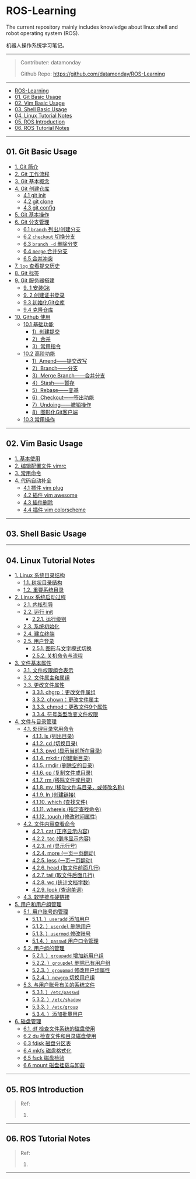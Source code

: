 # ROS-Learning
The current repository mainly includes knowledge about linux shell and robot operating system (ROS).

机器人操作系统学习笔记。

---
> Contributer: datamonday
>
> Github Repo: https://github.com/datamonday/ROS-Learning

---
<!-- TOC -->

- [ROS-Learning](#ros-learning)
- [01. Git Basic Usage](#01-git-basic-usage)   
- [02. Vim Basic Usage](#02-vim-basic-usage)   
- [03. Shell Basic Usage](#03-shell-basic-usage)
- [04. Linux Tutorial Notes](#04-linux-tutorial-notes) 
- [05. ROS Introduction](#05-ros-introduction) 
- [06. ROS Tutorial Notes](#06-ros-tutorial-notes)

<!-- /TOC -->

---
## 01. Git Basic Usage
<!-- TOC -->

- [1. Git 简介](#1-git-简介)
- [2. Git 工作流程](#2--git-工作流程)
- [3. Git 基本概念](#3-git-基本概念)
- [4. Git 创建仓库](#4-git-创建仓库)
  - [4.1 git init](#41-git-init)
  - [4.2 git clone](#42-git-clone)
  - [4.3 git config](#43-git-config)
- [5. Git 基本操作](#5-git-基本操作)
- [6. Git 分支管理](#6-git-分支管理)
  - [6.1 `branch` 列出/创建分支](#61-branch-列出创建分支)
  - [6.2 `checkout` 切换分支](#62-checkout-切换分支)
  - [6.3 `branch -d` 删除分支](#63-branch--d-删除分支)
  - [6.4 `merge` 合并分支](#64-merge-合并分支)
  - [6.5 合并冲突](#65-合并冲突)
- [7. `log` 查看提交历史](#7-log-查看提交历史)
- [8. Git 标签](#8-git-标签)
- [9. Git 服务器搭建](#9-git-服务器搭建)
  - [9. 1 安装Git](#9-1-安装git)
  - [9. 2 创建证书登录](#9-2-创建证书登录)
  - [9.3 初始化Git仓库](#93-初始化git仓库)
  - [9.4 克隆仓库](#94-克隆仓库)
- [10. Github 使用](#10-github-使用)
  - [10.1 基础功能](#101-基础功能)
  	- [1）创建提交](#1创建提交)
  	- [2）合并](#2合并)
  	- [3）常用指令](#3常用指令)
  - [10.2 高阶功能](#102-高阶功能)
  	- [1）Amend——提交改写](#1-amend提交改写)
  	- [2）Branch——分支](#2branch分支)
  	- [3）Merge Branch——合并分支](#3-merge-branch合并分支)
  	- [4）Stash——暂存](#4-stash暂存)
    - [5）Rebase——变基](#5-rebase变基)
  	- [6）Checkout——签出功能](#6checkout签出功能)
    - [7）Undoing——撤销操作](#7undoing撤销操作)
  	- [8）图形化Git客户端](#8-图形化git客户端)   
  - [10.3 常用操作](#常用操作)

<!-- /TOC -->

---
## 02. Vim Basic Usage
<!-- TOC -->

- [1. 基本使用](#1-基本使用) 
- [2. 编辑配置文件 vimrc](#2-编辑配置文件-vimrc)
- [3. 常用命令](#3-常用命令)
- [4. 代码自动补全](#4-代码自动补全)
  - [4.1 插件 vim plug](#41-插件-vim-plug)
  - [4.2 插件 vim awesome](#42-插件-vim-awesome)
  - [4.3 插件删除](#43-插件删除)
  - [4.4 插件 vim colorscheme](#44-插件-vim-colorscheme)

<!--/TOC -->

---
## 03. Shell Basic Usage


---
## 04. Linux Tutorial Notes

<!-- /TOC -->

- [1. Linux 系统目录结构](#1-linux-系统目录结构)    
  - [1.1. 树状目录结构](#11-树状目录结构)   
  - [1.2. 重要系统目录](#12-重要系统目录)   
- [2. Linux 系统启动过程](#2-linux-系统启动过程)   
  - [2.1. 内核引导](#21-内核引导)   
  - [2.2. 运行 init](#22-运行-init)      
    - [2.2.1. 运行级别](#221-运行级别)   
  - [2.3. 系统初始化](#23-系统初始化)   
  - [2.4. 建立终端](#24-建立终端)   
  - [2.5. 用户登录](#25-用户登录)     
    - [2.5.1. 图形与文字模式切换](#251-图形与文字模式切换)     
    - [2.5.2. 关机命令与流程](#252-关机命令与流程) 
- [3. 文件基本属性](#3-文件基本属性)   
  - [3.1. 文件权限组合表示](#31-文件权限组合表示)   
  - [3.2. 文件属主和属组](#32-文件属主和属组)   
  - [3.3. 更改文件属性](#33-更改文件属性)     
    - [3.3.1. chgrp：更改文件属组](#331-chgrp更改文件属组)     
    - [3.3.2. chown：更改文件属主](#332-chown更改文件属主)     
    - [3.3.3. chmod：更改文件9个属性](#333-chmod更改文件9个属性)     
    - [3.3.4. 符号类型改变文件权限](#334-符号类型改变文件权限) 
- [4. 文件与目录管理](#4-文件与目录管理)   
  - [4.1. 处理目录常用命令](#41-处理目录常用命令)     
    - [4.1.1. ls (列出目录)](#411-ls-列出目录)     
    - [4.1.2. cd (切换目录)](#412-cd-切换目录)     
    - [4.1.3. pwd (显示当前所在目录)](#413-pwd-显示当前所在目录)     
    - [4.1.4. mkdir (创建新目录)](#414-mkdir-创建新目录)     
    - [4.1.5. rmdir (删除空的目录)](#415-rmdir-删除空的目录)     
    - [4.1.6. cp (复制文件或目录)](#416-cp-复制文件或目录)     
    - [4.1.7. rm (移除文件或目录)](#417-rm-移除文件或目录)     
    - [4.1.8. mv (移动文件与目录，或修改名称)](#418-mv-移动文件与目录或修改名称)     
    - [4.1.9. ln (创建链接)](#419-ln-创建链接)     
    - [4.1.10. which (查找文件)](#4110-which-查找文件)     
    - [4.1.11. whereis (指定查找命令)](#4111-whereis-指定查找命令)     
    - [4.1.12. touch (修改时间属性)](#4112-touch-修改时间属性)   
  - [4.2. 文件内容查看命令](#42-文件内容查看命令)     
    - [4.2.1. cat (正序显示内容)](#421-cat-正序显示内容)     
    - [4.2.2. tac (倒序显示内容)](#422-tac-倒序显示内容)     
    - [4.2.3. nl (显示行号)](#423-nl-显示行号)     
    - [4.2.4. more (一页一页翻动)](#424-more-一页一页翻动)     
    - [4.2.5. less (一页一页翻动)](#425-less-一页一页翻动)     
    - [4.2.6. head (取文件前面几行)](#426-head-取文件前面几行)     
    - [4.2.7. tail (取文件后面几行)](#427-tail-取文件后面几行)     
    - [4.2.8. wc (统计文档字数)](#428-wc-统计文档字数)     
    - [4.2.9. look (查询单词)](#429-look-查询单词)   
  - [4.3. 软链接与硬链接](#43-软链接与硬链接) 
- [5. 用户和用户组管理](#5-用户和用户组管理)   
  - [5.1. 用户账号的管理](#51-用户账号的管理)     
    - [5.1.1. ）`useradd` 添加用户](#511-useradd-添加用户)     
    - [5.1.2. ）`userdel` 删除用户](#512-userdel-删除用户)     
    - [5.1.3. ）`usermod` 修改账号](#513-usermod-修改账号)     
    - [5.1.4. ）`passwd` 用户口令管理](#514-passwd-用户口令管理)   
  - [5.2. 用户组的管理](#52-用户组的管理)     
    - [5.2.1. ）`groupadd` 增加新用户组](#521-groupadd-增加新用户组)     
    - [5.2.2. ）`groupdel` 删除已有用户组](#522-groupdel-删除已有用户组)     
    - [5.2.3. ）`groupmod` 修改用户组属性](#523-groupmod-修改用户组属性)     
    - [5.2.4. ）`newgrp` 切换用户组](#524-newgrp-切换用户组)   
  - [5.3. 与用户账号有关的系统文件](#53-与用户账号有关的系统文件)     
    - [5.3.1. ）`/etc/passwd`](#531-etcpasswd)     
    - [5.3.2. ）`/etc/shadow`](#532-etcshadow)     
    - [5.3.3. ）`/etc/group`](#533-etcgroup)     
    - [5.3.4. ）添加批量用户](#534-添加批量用户) 
- [6. 磁盘管理](#6-磁盘管理)   
  - [6.1. df 检查文件系统的磁盘使用](#61-df-检查文件系统的磁盘使用)   
  - [6.2 du 检查文件和目录磁盘使用](#62-du-检查文件和目录磁盘使用)   
  - [6.3 fdisk 磁盘分区表](#63-fdisk-磁盘分区表)   
  - [6.4 mkfs 磁盘格式化](#64-mkfs-磁盘格式化)   
  - [6.5 fsck 磁盘检验](#65-fsck-磁盘检验)  
  - [6.6 mount 磁盘挂载与卸载](#66-mount-磁盘挂载与卸载) 

<!-- /TOC -->

---

## 05. ROS Introduction

> Ref:
>
> 1. []()

---

## 06. ROS Tutorial Notes

> Ref:
>
> 1. []()

---

